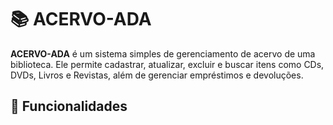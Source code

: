 # 📚 ACERVO-ADA

**ACERVO-ADA** é um sistema simples de gerenciamento de acervo de uma biblioteca. Ele permite cadastrar, atualizar, excluir e buscar itens como CDs, DVDs, Livros e Revistas, além de gerenciar empréstimos e devoluções.

## 🚀 Funcionalidades
